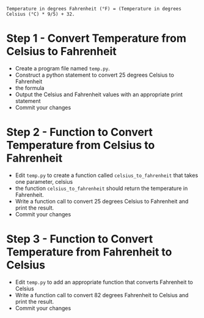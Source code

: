 ```
Temperature in degrees Fahrenheit (°F) = (Temperature in degrees Celsius (°C) * 9/5) + 32.
```

# Step 1 - Convert Temperature from Celsius to Fahrenheit
- Create a program file named ```temp.py```.
- Construct a python statement to convert 25 degrees Celsius to Fahrenheit
- the formula 
- Output the Celsius and Fahrenheit values with an appropriate print statement
- Commit your changes

# Step 2 - Function to Convert Temperature from Celsius to Fahrenheit
- Edit ```temp.py``` to create a function called ```celsius_to_fahrenheit``` that takes one parameter, celsius
- the function ```celsius_to_fahrenheit``` should return the temperature in Fahrenheit. 
- Write a function call to convert 25 degrees Celsius to Fahrenheit and print the result.
- Commit your changes

# Step 3 - Function to Convert Temperature from Fahrenheit to Celsius
- Edit ```temp.py``` to add an appropriate function that converts Fahrenheit to Celsius
- Write a function call to convert 82 degrees Fahrenheit to Celsius and print the result.
- Commit your changes
